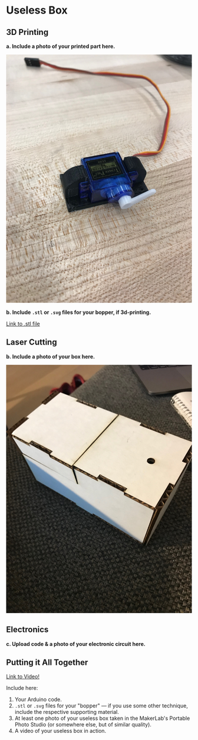 # Useless Box

## 3D Printing

**a. Include a photo of your printed part here.**

![alt tag](https://github.com/wario123/IDD-Fa18-Lab5/blob/master/IMG_7452.jpg)

**b. Include `.stl` or `.svg` files for your bopper, if 3d-printing.**

[Link to .stl file](https://github.com/wario123/IDD-Fa18-Lab5/blob/master/HXT900Mount.stl)

## Laser Cutting

**b. Include a photo of your box here.**

![alt tag](https://github.com/wario123/IDD-Fa18-Lab5/blob/master/IMG_7453.jpg)

## Electronics

**c. Upload code & a photo of your electronic circuit here.**

## Putting it All Together

[Link to Video!](https://www.youtube.com/watch?v=wnKFT_CZDQ4&feature=youtu.be)


Include here:
1. Your Arduino code.
1. `.stl` or `.svg` files for your "bopper" — if you use some other technique, include the respective supporting material.
1. At least one photo of your useless box taken in the MakerLab's Portable Photo Studio (or somewhere else, but of similar quality).
1. A video of your useless box in action.


